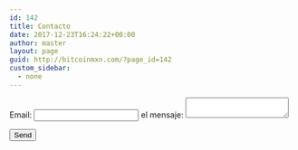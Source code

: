 ```yaml
---
id: 142
title: Contacto
date: 2017-12-23T16:24:22+00:00
author: master
layout: page
guid: http://bitcoinmxn.com/?page_id=142
custom_sidebar:
  - none
---
```

<form
  action="https://formspree.io/xyyernlp"
  method="POST"
>
  <label>
    Email:
    <input type="text" name="_replyto">
  </label>
  <label>
    el mensaje:
    <textarea name="message"></textarea>
  </label>

  <!-- your other form fields go here -->

  <button type="submit">Send</button>
</form>
